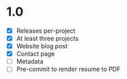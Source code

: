 # 1.0
- [x] Releases per-project
- [x] At least three projects
- [x] Website blog post
- [x] Contact page
- [ ] Metadata
- [ ] Pre-commit to render resume to PDF